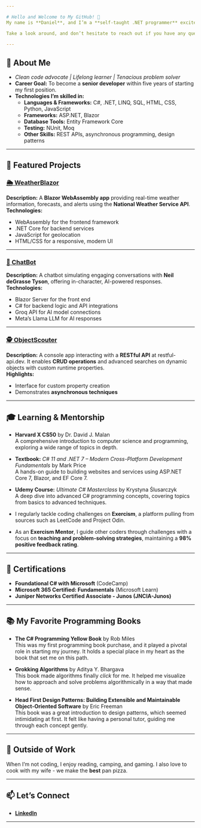 ```yaml
---

# Hello and Welcome to My GitHub! 👋  
My name is **Daniel**, and I’m a **self-taught .NET programmer** excited to take my first steps into a career as a developer. I’m passionate about writing **clean, maintainable code** and continuously improving my skills.  

Take a look around, and don’t hesitate to reach out if you have any questions about my projects or want to collaborate!  

---
```


## 🌟 About Me  
- *Clean code advocate | Lifelong learner | Tenacious problem solver*  
- **Career Goal:** To become a **senior developer** within five years of starting my first position.  
- **Technologies I’m skilled in:**  
  - **Languages & Frameworks:** C#, .NET, LINQ, SQL, HTML, CSS, Python, JavaScript 
  - **Frameworks:** ASP.NET, Blazor  
  - **Database Tools:** Entity Framework Core  
  - **Testing:** NUnit, Moq  
  - **Other Skills:** REST APIs, asynchronous programming, design patterns  

---

## 🚀 Featured Projects  
### [🌦️ WeatherBlazor](https://github.com/Smileybob72801/WeatherBlazor)  
**Description:** A **Blazor WebAssembly app** providing real-time weather information, forecasts, and alerts using the **National Weather Service API**.  
**Technologies:**  
- WebAssembly for the frontend framework  
- .NET Core for backend services  
- JavaScript for geolocation  
- HTML/CSS for a responsive, modern UI  

---

### [💬 ChatBot](https://github.com/Smileybob72801/ChatBot)  
**Description:** A chatbot simulating engaging conversations with **Neil deGrasse Tyson**, offering in-character, AI-powered responses.  
**Technologies:**  
- Blazor Server for the front end  
- C# for backend logic and API integrations  
- Groq API for AI model connections  
- Meta’s Llama LLM for AI responses  

---

### [🕵️ ObjectScouter](https://github.com/Smileybob72801/ObjectScouter)  
**Description:** A console app interacting with a **RESTful API** at restful-api.dev. It enables **CRUD operations** and advanced searches on dynamic objects with custom runtime properties.  
**Highlights:**  
- Interface for custom property creation  
- Demonstrates **asynchronous techniques**  

---

## 🎓 Learning & Mentorship  
- **Harvard X CS50** by Dr. David J. Malan  
   A comprehensive introduction to computer science and programming, exploring a wide range of topics in depth.
  
- **Textbook:** *C# 11 and .NET 7 – Modern Cross-Platform Development Fundamentals* by Mark Price  
   A hands-on guide to building websites and services using ASP.NET Core 7, Blazor, and EF Core 7.
  
- **Udemy Course:** *Ultimate C# Masterclass* by Krystyna Ślusarczyk  
   A deep dive into advanced C# programming concepts, covering topics from basics to advanced techniques.

 - I regularly tackle coding challenges on **Exercism**, a platform pulling from sources such as LeetCode and Project Odin.  
- As an **Exercism Mentor**, I guide other coders through challenges with a focus on **teaching and problem-solving strategies**, maintaining a **98% positive feedback rating**.

---

## 📜 Certifications  
- **Foundational C# with Microsoft** (CodeCamp)  
- **Microsoft 365 Certified: Fundamentals** (Microsoft Learn)  
- **Juniper Networks Certified Associate - Junos (JNCIA-Junos)**  

---

## 📚 My Favorite Programming Books  
- **The C# Programming Yellow Book** by Rob Miles  
   This was my first programming book purchase, and it played a pivotal role in starting my journey. It holds a special place in my heart as the book that set me on this path.

- **Grokking Algorithms** by Aditya Y. Bhargava  
   This book made algorithms finally *click* for me. It helped me visualize how to approach and solve problems algorithmically in a way that made sense.

- **Head First Design Patterns: Building Extensible and Maintainable Object-Oriented Software** by Eric Freeman  
   This book was a great introduction to design patterns, which seemed intimidating at first. It felt like having a personal tutor, guiding me through each concept gently.

---

## 🌱 Outside of Work  
When I’m not coding, I enjoy reading, camping, and gaming. I also love to cook with my wife - we make the **best** pan pizza.

---

## 📫 Let’s Connect  
- **[LinkedIn](https://www.linkedin.com/in/daniel-simmons-3a5a45148/)**  

---
